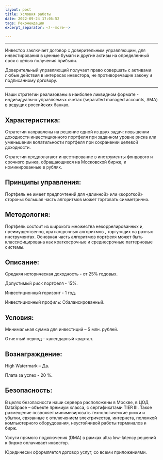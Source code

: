 ```yaml
---
layout: post
title: Условия работы
date: 2022-09-24 17:06:52
tags: Рекомендации
excerpt_separator: <!--more-->

---
```





----------------

<!--more-->


Инвестор заключает договор с доверительным управляющим, для инвестирования в ценные бумаги и другие активы на определенный срок с целью получения прибыли.

Доверительный управляющий получает право совершать с активами любые действия в интересах инвестора, не противоречащие закону и подписанному договору.


----------------

Наши стратегии реализованы в наиболее ликвидном формате - индивидуально управляемых счетах
(separated managed accounts, SMA) в ведущих российских банках.

Характеристика:
----------
Стратегии направлены на решение одной из двух задач: повышении доходности инвестиционного портфеля при
заданном уровне риска или уменьшении волатильности портфеля при сохранении целевой доходности.

Стратегии предполагают инвестирование в инструменты фондового и срочного рынка, обращающиеся на Московской
бирже, и номинированные в рублях.


Принципы управления:
----------
Портфель не имеет предпочтений для «длинной» или «короткой» стороны: большая часть алгоритмов может торговать
симметрично. 


Методология:
----------
Портфель состоит из широкого множества некоррелированных и, преимущественно, краткосрочных алгоритмов ,
торгующих на разных инструментах. Основная часть алгоритмов портфеля может быть классифицирована как
краткосрочные и среднесрочные паттерновые системы.

Описание:
----------
Средняя историческая доходность - от 25% годовых. 

Допустимый риск портфеля - 15%.

Инвестиционный горизонт - 1 год.

Инвестиционный профиль: Сбалансированный.

Условия:
----------
Минимальная сумма для инвестиций – 5 млн. рублей. 

Отчетный период – календарный квартал.

Вознаграждение:
----------
High Watermark – Да.

Плата за успех - 20 %.

Безопасность:
----------
В целях безопасности наши сервера расположены в Москве, в ЦОД DataSpace – объекте премиум класса, с
сертификатами TIER III. Такое размещение позволяет минимизировать технологические риски и убытки, связанные с
отключением электричества, интернета, поломкой компьютерного оборудования, неустойчивой работы терминалов и
бирж.

Услуги прямого подключения (DMA) в рамках ultra low-latency решений к бирже оплачивает инвестор.

Юридически оформляется договор услуг, со всеми приложениями.



